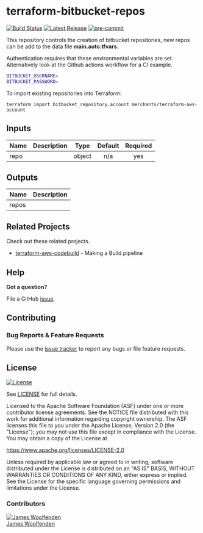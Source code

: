 # terraform-bitbucket-repos

[![Build Status](https://github.com/JamesWoolfenden/terraform-bitbucket-repos/workflows/Verify%20and%20Bump/badge.svg?branch=master)](https://github.com/JamesWoolfenden/terraform-bitbucket-repos)
[![Latest Release](https://img.shields.io/github/release/JamesWoolfenden/terraform-bitbucket-repos.svg)](https://github.com/JamesWoolfenden/terraform-bitbucket-repos/releases/latest)
[![pre-commit](https://img.shields.io/badge/pre--commit-enabled-brightgreen?logo=pre-commit&logoColor=white)](https://github.com/pre-commit/pre-commit)

This repository controls the creation of bitbucket repositories, new repos can be add to the data file **main.auto.tfvars**.

Authentication requires that these environmental variables are set. Alternatively look at the Github actions workflow for a CI example.

```bash
BITBUCKET_USERNAME=
BITBUCKET_PASSWORD=
```

To import existing repositories into Terraform:

```cli
terraform import bitbucket_repository.account merchants/terraform-aws-account
```

<!-- BEGINNING OF PRE-COMMIT-TERRAFORM DOCS HOOK -->
## Inputs

| Name | Description | Type | Default | Required |
|------|-------------|:----:|:-----:|:-----:|
| repo |  | object | n/a | yes |

## Outputs

| Name | Description |
|------|-------------|
| repos |  |

<!-- END OF PRE-COMMIT-TERRAFORM DOCS HOOK -->
## Related Projects

Check out these related projects.

- [terraform-aws-codebuild](https://github.com/jameswoolfenden/terraform-aws-codebuild) - Making a Build pipeline

## Help

**Got a question?**

File a GitHub [issue](https://github.com/jameswoolfenden/terraform-bitbucket-repos/issues).

## Contributing

### Bug Reports & Feature Requests

Please use the [issue tracker](https://github.com/jameswoolfenden/terraform-bitbucket-repos/issues) to report any bugs or file feature requests.

## License

[![License](https://img.shields.io/badge/License-Apache%202.0-blue.svg)](https://opensource.org/licenses/Apache-2.0)

See [LICENSE](LICENSE) for full details.

Licensed to the Apache Software Foundation (ASF) under one
or more contributor license agreements.  See the NOTICE file
distributed with this work for additional information
regarding copyright ownership.  The ASF licenses this file
to you under the Apache License, Version 2.0 (the
"License"); you may not use this file except in compliance
with the License.  You may obtain a copy of the License at

<https://www.apache.org/licenses/LICENSE-2.0>

Unless required by applicable law or agreed to in writing,
software distributed under the License is distributed on an
"AS IS" BASIS, WITHOUT WARRANTIES OR CONDITIONS OF ANY
KIND, either express or implied.  See the License for the
specific language governing permissions and limitations
under the License.

### Contributors

[![James Woolfenden][jameswoolfenden_avatar]][jameswoolfenden_homepage]<br/>[James Woolfenden][jameswoolfenden_homepage]

[jameswoolfenden_homepage]: https://github.com/jameswoolfenden
[jameswoolfenden_avatar]: https://github.com/jameswoolfenden.png?size=150
[github]: https://github.com/jameswoolfenden
[linkedin]: https://www.linkedin.com/in/jameswoolfenden/
[twitter]: https://twitter.com/JimWoolfenden

[share_twitter]: https://twitter.com/intent/tweet/?text=terraform-bitbucket-repos&url=https://github.com/jameswoolfenden/terraform-bitbucket-repos
[share_linkedin]: https://www.linkedin.com/shareArticle?mini=true&title=terraform-bitbucket-repos&url=https://github.com/jameswoolfenden/terraform-bitbucket-repos
[share_reddit]: https://reddit.com/submit/?url=https://github.com/jameswoolfenden/terraform-bitbucket-repos
[share_facebook]: https://facebook.com/sharer/sharer.php?u=https://github.com/jameswoolfenden/terraform-bitbucket-repos
[share_email]: mailto:?subject=terraform-bitbucket-repos&body=https://github.com/jameswoolfenden/terraform-bitbucket-repos
